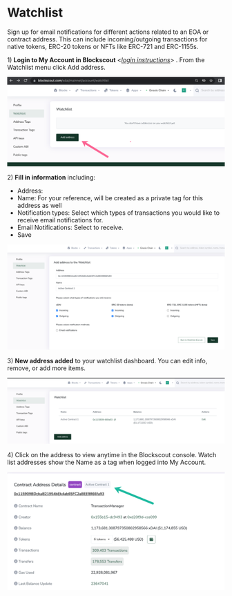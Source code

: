 # Watchlist

Sign up for email notifications for different actions related to an EOA or contract address. This can include incoming/outgoing transactions for native tokens, ERC-20 tokens or NFTs like ERC-721 and ERC-1155s.

1\) **Login to My Account in Blockscout** <[_login instructions_](./)> . From the Watchlist menu click Add address.

![](../../.gitbook/assets/address-1.png)

2\) **Fill in information** including:

* Address:
* Name: For your reference, will be created as a private tag for this address as well
* Notification types: Select which types of transactions you would like to receive email notifications for.
* Email Notifications: Select to receive.
* Save

![](../../.gitbook/assets/address-2.png)

3\) **New address added** to your watchlist dashboard. You can edit info, remove, or add more items.

![](../../.gitbook/assets/address-3.png)

4\) Click on the address to view anytime in the Blockscout console. Watch list addresses show the Name as a tag when logged into My Account.

![](../../.gitbook/assets/address-4.png)



